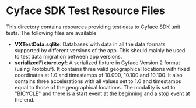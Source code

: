 
Cyface SDK Test Resource Files
==============================

This directory contains resources providing test data to Cyface SDK unit tests.
The following files are available

- **VXTestData.sqlite**: Databases with data in all the data formats supported by different versions of the app. This should mainly be used to test data migration between app versions.
- **serializedFixture.cyf**: A serialized fixture in Cyface Version 2 format (using Protobuf). It contains three valid geographical locations with fixed coordinates at 1.0 and timestamps of 10.000, 10.100 and 10.100. It also contains three accelerations with all values set to 1.0 and timestamps equal to those of the geographical locations. The modality is set to "BICYCLE" and there is a start event at the beginning and a stop event at the end.
